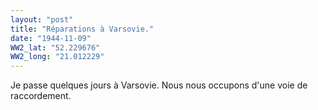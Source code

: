 ```yaml
---
layout: "post"
title: "Réparations à Varsovie."
date: "1944-11-09"
WW2_lat: "52.229676"
WW2_long: "21.012229"
---
```


Je passe quelques jours à Varsovie. Nous nous occupons d'une voie de raccordement.


<div class="histoire"></div>

<div class="commentaire"></div>